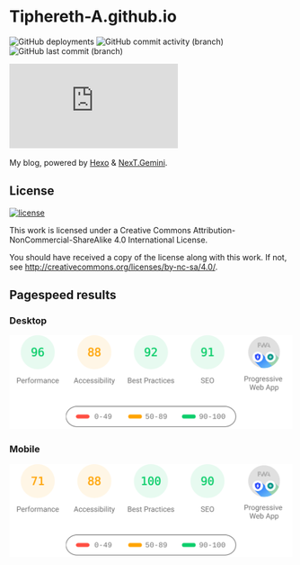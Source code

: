 # Tiphereth-A.github.io

![GitHub deployments](https://img.shields.io/github/deployments/Tiphereth-A/Tiphereth-A.github.io/github-pages)
![GitHub commit activity (branch)](https://img.shields.io/github/commit-activity/m/Tiphereth-A/Tiphereth-A.github.io/master)
![GitHub last commit (branch)](https://img.shields.io/github/last-commit/Tiphereth-A/Tiphereth-A.github.io/master)

![Chromium HSTS preload](https://img.shields.io/hsts/preload/tifa-233.xyz)

<!-- ![Mozilla HTTP Observatory Grade](https://img.shields.io/mozilla-observatory/grade-score/tifa-233.xyz) -->

My blog, powered by [Hexo](https://hexo.io/) & [NexT.Gemini](https://theme-next.js.org/).

## License

[![license](https://licensebuttons.net/l/by-nc-sa/4.0/88x31.png)](https://creativecommons.org/licenses/by-nc-sa/4.0)

This work is licensed under a
Creative Commons Attribution-NonCommercial-ShareAlike 4.0 International License.

You should have received a copy of the license along with this
work. If not, see <http://creativecommons.org/licenses/by-nc-sa/4.0/>.

## Pagespeed results

### Desktop

![reports/psresultdesktop](reports/psresultdesktop.svg)

### Mobile

![reports/psresultmobile](reports/psresultmobile.svg)
